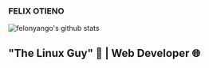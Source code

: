 ### FELIX OTIENO

<!--
**FELONYANGO/FELONYANGO** is a ✨ _special_ ✨ repository because its `README.md` (this file) appears on your GitHub profile.

Here are some ideas to get you started:

- 🔭 I’m currently working on ...
- 🌱 I’m currently learning ...
- 👯 I’m looking to collaborate on ...
- 🤔 I’m looking for help with ...
- 💬 Ask me about ...
- 📫 How to reach me: ...
- 😄 Pronouns: ...
- ⚡ Fun fact: ...
-->
![felonyango's github stats](https://github-readme-stats.vercel.app/api?username=FELONYANGO&theme=highcontrast&show_icons=true)
##  "The Linux Guy" 🐧 | Web Developer 🌐 


